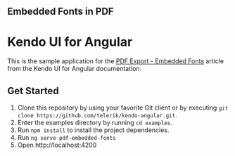 ## Embedded Fonts in PDF
# Kendo UI for Angular

This is the sample application for the [PDF Export - Embedded Fonts](https://www.telerik.com/kendo-angular-ui/components/pdfexport/embedded-fonts/) article from the Kendo UI for Angular documentation.

## Get Started

1. Clone this repository by using your favorite Git client or by executing `git clone https://github.com/telerik/kendo-angular.git`.
1. Enter the examples directory by running `cd examples`.
1. Run `npm install` to install the project dependencies.
1. Run `ng serve pdf-embedded-fonts`
1. Open http://localhost:4200
